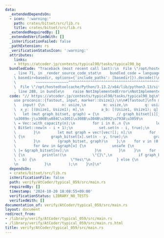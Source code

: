 ```yaml
---
data:
  _extendedDependsOn:
  - icon: ':warning:'
    path: crates/bitset/src/lib.rs
    title: crates/bitset/src/lib.rs
  _extendedRequiredBy: []
  _extendedVerifiedWith: []
  _isVerificationFailed: false
  _pathExtension: rs
  _verificationStatusIcon: ':warning:'
  attributes:
    links:
    - https://atcoder.jp/contests/typical90/tasks/typical90_bg
  bundledCode: "Traceback (most recent call last):\n  File \"/opt/hostedtoolcache/Python/3.13.2/x64/lib/python3.13/site-packages/onlinejudge_verify/documentation/build.py\"\
    , line 71, in _render_source_code_stat\n    bundled_code = language.bundle(stat.path,\
    \ basedir=basedir, options={'include_paths': [basedir]}).decode()\n          \
    \         ~~~~~~~~~~~~~~~^^^^^^^^^^^^^^^^^^^^^^^^^^^^^^^^^^^^^^^^^^^^^^^^^^^^^^^^^^^^^^^^^^\n\
    \  File \"/opt/hostedtoolcache/Python/3.13.2/x64/lib/python3.13/site-packages/onlinejudge_verify/languages/rust.py\"\
    , line 288, in bundle\n    raise NotImplementedError\nNotImplementedError\n"
  code: "// https://atcoder.jp/contests/typical90/tasks/typical90_bg\n\nuse bitset::BitSet;\n\
    use proconio::{fastout, input, marker::Usize1};\n\n#[fastout]\nfn main() {\n \
    \   input! {\n        n: usize,\n        m: usize,\n        q: usize,\n      \
    \  x_y: [(Usize1, Usize1); m],\n        a_b: [(Usize1, Usize1); q],\n    }\n \
    \   let (mut graph_bitset, graph) = {\n        // graph_bitset[i][j] = i\u304B\
    \u3089n-j\u306B\u884C\u3051\u308B\u304B\u3092\u793A\u3059\n        let mut graph_bitset\
    \ = Vec::with_capacity(n);\n        for i in 0..n {\n            let mut set =\
    \ BitSet::new(n - i + 1);\n            set.set(n - i, true);\n            graph_bitset.push(set);\n\
    \        }\n        let mut graph = vec![vec![]; n];\n        for (x, y) in x_y\
    \ {\n            graph_bitset[x].set(n - y, true);\n            graph[x].push(y);\n\
    \        }\n        (graph_bitset, graph)\n    };\n    for v in (0..n).rev() {\n\
    \        for &nv in &graph[v] {\n            unsafe {\n                *graph_bitset.as_mut_ptr().add(v)\
    \ |= &graph_bitset[nv];\n            }\n        }\n    }\n    for (a, b) in a_b\
    \ {\n        println!(\n            \"{}\",\n            if graph_bitset[a].get(n\
    \ - b) {\n                \"Yes\"\n            } else {\n                \"No\"\
    \n            }\n        );\n    }\n}\n"
  dependsOn:
  - crates/bitset/src/lib.rs
  isVerificationFile: false
  path: verify/AtCoder/typical_059/src/main.rs
  requiredBy: []
  timestamp: '2024-10-20 18:08:55+09:00'
  verificationStatus: LIBRARY_NO_TESTS
  verifiedWith: []
documentation_of: verify/AtCoder/typical_059/src/main.rs
layout: document
redirect_from:
- /library/verify/AtCoder/typical_059/src/main.rs
- /library/verify/AtCoder/typical_059/src/main.rs.html
title: verify/AtCoder/typical_059/src/main.rs
---
```


